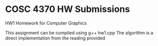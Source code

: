 # COSC 4370 HW Submissions

HW1
Homework for Computer Graphics

This assignment can be compiled using g++ hw1.cpp 
The algorithm is a direct implementation from the reading provided

